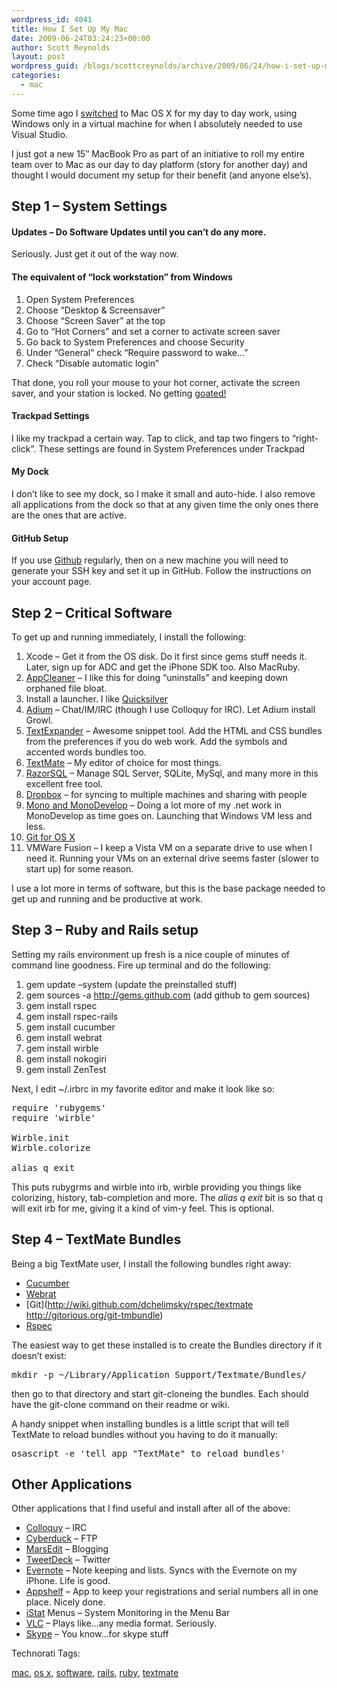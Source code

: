 ```yaml
---
wordpress_id: 4041
title: How I Set Up My Mac
date: 2009-06-24T03:24:23+00:00
author: Scott Reynolds
layout: post
wordpress_guid: /blogs/scottcreynolds/archive/2009/06/24/how-i-set-up-my-mac.aspx
categories:
  - mac
---
```

Some time ago I [switched](http://scottcreynolds.com/archive/2008/07/12/moving-to-the-macbook-pro.aspx) to Mac OS X for my day to day work, using Windows only in a virtual machine for when I absolutely needed to use Visual Studio.

I just got a new 15&#8243; MacBook Pro as part of an initiative to roll my entire team over to Mac as our day to day platform (story for another day) and thought I would document my setup for their benefit (and anyone else&#8217;s).

## Step 1 &#8211; System Settings

#### Updates &#8211; Do Software Updates until you can&#8217;t do any more.

Seriously. Just get it out of the way now.

#### The equivalent of &#8220;lock workstation&#8221; from Windows

  1. Open System Preferences
  2. Choose &#8220;Desktop & Screensaver&#8221;
  3. Choose &#8220;Screen Saver&#8221; at the top
  4. Go to &#8220;Hot Corners&#8221; and set a corner to activate screen saver
  5. Go back to System Preferences and choose Security
  6. Under &#8220;General&#8221; check &#8220;Require password to wake&#8230;&#8221;
  7. Check &#8220;Disable automatic login&#8221;

That done, you roll your mouse to your hot corner, activate the screen saver, and your station is locked. No getting [goated!](http://www.codinghorror.com/blog/archives/000997.html)

#### Trackpad Settings

I like my trackpad a certain way. Tap to click, and tap two fingers to &#8220;right-click&#8221;. These settings are found in System Preferences under Trackpad

#### My Dock

I don&#8217;t like to see my dock, so I make it small and auto-hide. I also remove all applications from the dock so that at any given time the only ones there are the ones that are active.

#### GitHub Setup

If you use [Github](http://github.com) regularly, then on a new machine you will need to generate your SSH key and set it up in GitHub. Follow the instructions on your account page.

## Step 2 &#8211; Critical Software

To get up and running immediately, I install the following: 

  1. Xcode &#8211; Get it from the OS disk. Do it first since gems stuff needs it. Later, sign up for ADC and get the iPhone SDK too. Also MacRuby.
  2. [AppCleaner](http://www.freemacsoft.net/AppCleaner/) &#8211; I like this for doing &#8220;uninstalls&#8221; and keeping down orphaned file bloat.
  3. Install a launcher. I like [Quicksilver](http://blacktree.com/?quicksilver)
  4. [Adium](http://adium.im/) &#8211; Chat/IM/IRC (though I use Colloquy for IRC). Let Adium install Growl.
  5. [TextExpander](http://www.smileonmymac.com/TextExpander/) &#8211; Awesome snippet tool. Add the HTML and CSS bundles from the preferences if you do web work. Add the symbols and accented words bundles too.
  6. [TextMate](http://www.macromates.com) &#8211; My editor of choice for most things.
  7. [RazorSQL](http://razorsql.com) &#8211; Manage SQL Server, SQLite, MySql, and many more in this excellent free tool.
  8. [Dropbox](http://getdropbox.com) &#8211; for syncing to multiple machines and sharing with people
  9. [Mono and MonoDevelop](http://monodevelop.com) &#8211; Doing a lot more of my .net work in MonoDevelop as time goes on. Launching that Windows VM less and less.
 10. [Git for OS X](http://code.google.com/p/git-osx-installer/)
 11. VMWare Fusion &#8211; I keep a Vista VM on a separate drive to use when I need it. Running your VMs on an external drive seems faster (slower to start up) for some reason.

I use a lot more in terms of software, but this is the base package needed to get up and running and be productive at work.

## Step 3 &#8211; Ruby and Rails setup

Setting my rails environment up fresh is a nice couple of minutes of command line goodness. Fire up terminal and do the following: 

  1. gem update &#8211;system (update the preinstalled stuff)
  2. gem sources -a http://gems.github.com (add github to gem sources)
  3. gem install rspec
  4. gem install rspec-rails
  5. gem install cucumber
  6. gem install webrat
  7. gem install wirble
  8. gem install nokogiri
  9. gem install ZenTest

Next, I edit ~/.irbrc in my favorite editor and make it look like so:

<pre>require 'rubygems'
require 'wirble'

Wirble.init
Wirble.colorize

alias q exit
</pre>

This puts rubygrms and wirble into irb, wirble providing you things like colorizing, history, tab-completion and more. The _alias q exit_ bit is so that q will exit irb for me, giving it a kind of vim-y feel. This is optional.

## Step 4 &#8211; TextMate Bundles

Being a big TextMate user, I install the following bundles right away: 

  * [Cucumber](http://github.com/bmabey/cucumber-tmbundle/tree/master)
  * [Webrat](http://github.com/bmabey/webrat-tmbundle/tree/master)
  * [Git](http://wiki.github.com/dchelimsky/rspec/textmate http://gitorious.org/git-tmbundle)
  * [Rspec]()

The easiest way to get these installed is to create the Bundles directory if it doesn&#8217;t exist: 

<pre>mkdir -p ~/Library/Application Support/Textmate/Bundles/</pre>

then go to that directory and start git-cloneing the bundles. Each should have the git-clone command on their readme or wiki.
  
A handy snippet when installing bundles is a little script that will tell TextMate to reload bundles without you having to do it manually:

<pre>osascript -e 'tell app "TextMate" to reload bundles'
</pre>

## Other Applications

Other applications that I find useful and install after all of the above: 

  * [Colloquy](http://colloquy.info) &#8211; IRC
  * [Cyberduck](http://cyberduck.ch/) &#8211; FTP
  * [MarsEdit](http://www.red-sweater.com/marsedit/) &#8211; Blogging
  * [TweetDeck](http://tweetdeck.com/beta/) &#8211; Twitter
  * [Evernote](http://evernote.com) &#8211; Note keeping and lists. Syncs with the Evernote on my iPhone. Life is good.
  * [Appshelf](http://www.kedisoft.com/appshelf/) &#8211; App to keep your registrations and serial numbers all in one place. Nicely done.
  * [iStat](http://www.islayer.com/apps/) Menus &#8211; System Monitoring in the Menu Bar
  * [VLC](http://videolan.org/vlc) &#8211; Plays like&#8230;any media format. Seriously.
  * [Skype](http://www.skype.com) &#8211; You know&#8230;for skype stuff

<!-- Technorati Tags Start -->

Technorati Tags:
  
<a href="http://technorati.com/tag/mac" rel="tag">mac</a>, <a href="http://technorati.com/tag/os%20x" rel="tag">os x</a>, <a href="http://technorati.com/tag/software" rel="tag">software</a>, <a href="http://technorati.com/tag/rails" rel="tag">rails</a>, <a href="http://technorati.com/tag/ruby" rel="tag">ruby</a>, <a href="http://technorati.com/tag/textmate" rel="tag">textmate</a> 

<!-- Technorati Tags End -->